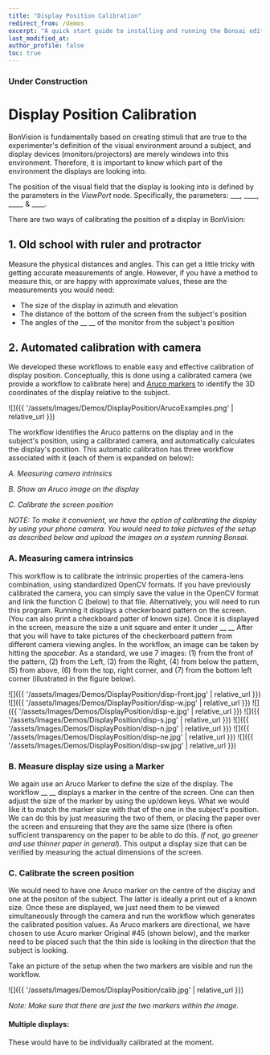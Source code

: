 ```yaml
---
title: "Display Position Calibration"
redirect_from: /demos
excerpt: "A quick start guide to installing and running the Bonsai editor."
last_modified_at: 
author_profile: false
toc: true
---
```


### Under Construction

# Display Position Calibration

BonVision is fundamentally based on creating stimuli that are true to the experimenter's definition of the visual environment around a subject, and display devices (monitors/projectors) are merely windows into this environment. Therefore, it is important to know which part of the environment the displays are looking into.  

The position of the visual field that the display is looking into is defined by the parameters in the _ViewPort_ node. Specifically, the parameters: ___, ____, ____, & ____.

There are two ways of calibrating the position of a display in BonVision:

## __1. Old school with ruler and protractor__ 
Measure the physical distances and angles. This can get a little tricky with getting accurate measurements of angle. However, if you have a method to measure this, or are happy with approximate values, these are the measurements you would need:
* The size of the display in azimuth and elevation
* The distance of the bottom of the screen from the subject's position
* The angles of the __ __ of the monitor from the subject's position

## __2. Automated calibration with camera__ 
We developed these workflows to enable easy and effective calibration of display position. Conceptually, this is done using a calibrated camera (we provide a workflow to calibrate here) and [Aruco markers](https://docs.opencv.org/trunk/d5/dae/tutorial_aruco_detection.html) to identify the 3D coordinates of the display relative to the subject. 

![]({{ '/assets/Images/Demos/DisplayPosition/ArucoExamples.png' | relative_url }})

The workflow identifies the Aruco patterns on the display and in the subject's position, using a calibrated camera, and automatically calculates the display's position. This automatic calibration has three workflow associated with it (each of them is expanded on below):

_A. Measuring camera intrinsics_

_B. Show an Aruco image on the display_

_C. Calibrate the screen position_

_NOTE: To make it convenient, we have the option of calibrating the display by using your phone camera. You would need to take pictures of the setup as described below and upload the images on a system running Bonsai._

### __A. Measuring camera intrinsics__
This workflow is to calibrate the intrinsic properties of the camera-lens combination, using standardized OpenCV formats. If you have previously calibrated the camera, you can simply save the value in the OpenCV format and link the function C (below) to that file. Alternatively, you will need to run this program. Running it displays a checkerboard pattern on the screen. (You can also print a checkboard patter of known size). Once it is displayed in the screen, measure the size a unit square and enter it under __  __ After that you will have to take pictures of the checkerboard pattern from different camera viewing angles. In the workflow, an image can be taken by hitting the _spacebar_. As a standard, we use 7 images: (1) from the front of the pattern, (2) from the Left, (3) from the Right, (4) from below the pattern, (5) from above, (6) from the top, right corner, and (7) from the bottom left corner (illustrated in the figure below).

![]({{ '/assets/Images/Demos/DisplayPosition/disp-front.jpg' | relative_url }})
![]({{ '/assets/Images/Demos/DisplayPosition/disp-w.jpg' | relative_url }})
![]({{ '/assets/Images/Demos/DisplayPosition/disp-e.jpg' | relative_url }})
![]({{ '/assets/Images/Demos/DisplayPosition/disp-s.jpg' | relative_url }})
![]({{ '/assets/Images/Demos/DisplayPosition/disp-n.jpg' | relative_url }})
![]({{ '/assets/Images/Demos/DisplayPosition/disp-ne.jpg' | relative_url }})
![]({{ '/assets/Images/Demos/DisplayPosition/disp-sw.jpg' | relative_url }})

### __B. Measure display size using a Marker__
We again use an Aruco Marker to define the size of the display. The workflow __ __ displays a marker in the centre of the screen. One can then adjust the size of the marker by using the up/down keys. What we would like it to match the marker size with that of the one in the subject's position. We can do this by just measuring the two of them, or placing the paper over the screen and ensureing that they are the same size (there is often sufficient transparency on the paper to be able to do this. _If not, go greener and use thinner paper in general_). This output a display size that can be verified by measuring the actual dimensions of the screen.

### __C. Calibrate the screen position__
We would need to have one Aruco marker on the centre of the display and one at the positon of the subject. The latter is ideally a print out of a known size. Once these are displayed, we just need them to be viewed simultaneously through the camera and run the workflow which generates the calibrated position values. As Aruco markers are directional, we have chosen to use Acuro marker Original #45 (shown below), and the marker need to be placed such that the thin side is looking in the direction that the subject is looking. 

Take an picture of the setup when the two markers are visible and run the workflow. 

![]({{ '/assets/Images/Demos/DisplayPosition/calib.jpg' | relative_url }})

_Note: Make sure that there are just the two markers within the image._

#### Multiple displays: 
These would have to be individually calibrated at the moment.
